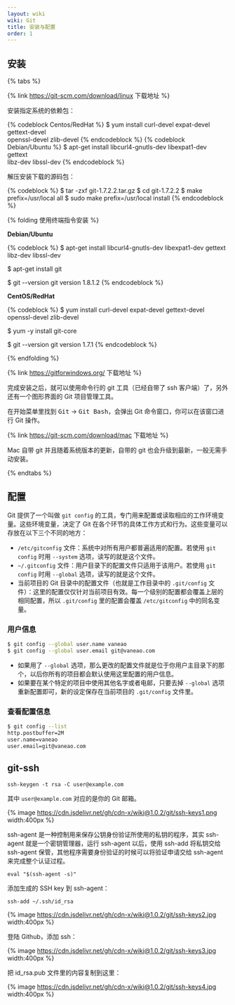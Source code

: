 ```yaml
---
layout: wiki
wiki: Git
title: 安装与配置
order: 1
---
```


## 安装

{% tabs %}

<!-- tab Linux -->
{% link https://git-scm.com/download/linux 下载地址 %}

安装指定系统的依赖包：

{% codeblock Centos/RedHat %}
$ yum install curl-devel expat-devel gettext-devel \
  openssl-devel zlib-devel
{% endcodeblock %}
{% codeblock Debian/Ubuntu %}
$ apt-get install libcurl4-gnutls-dev libexpat1-dev gettext \
  libz-dev libssl-dev
{% endcodeblock %}

解压安装下载的源码包：

{% codeblock %}
$ tar -zxf git-1.7.2.2.tar.gz
$ cd git-1.7.2.2
$ make prefix=/usr/local all
$ sudo make prefix=/usr/local install
{% endcodeblock %}

{% folding 使用终端指令安装 %}

**Debian/Ubuntu**

{% codeblock %}
$ apt-get install libcurl4-gnutls-dev libexpat1-dev gettext \
  libz-dev libssl-dev

$ apt-get install git

$ git --version
git version 1.8.1.2
{% endcodeblock %}

**CentOS/RedHat**

{% codeblock %}
$ yum install curl-devel expat-devel gettext-devel \
  openssl-devel zlib-devel

$ yum -y install git-core

$ git --version
git version 1.7.1
{% endcodeblock %}

{% endfolding %}

<!-- tab Windows -->
{% link https://gitforwindows.org/ 下载地址 %}

完成安装之后，就可以使用命令行的 git 工具（已经自带了 ssh 客户端）了，另外还有一个图形界面的 Git 项目管理工具。

在开始菜单里找到 <kbd>Git</kbd> -> <kbd>Git Bash</kbd>，会弹出 Git 命令窗口，你可以在该窗口进行 Git 操作。

<!-- tab Mac -->
{% link https://git-scm.com/download/mac 下载地址 %}

Mac 自带 git 并且随着系统版本的更新，自带的 git 也会升级到最新，一般无需手动安装。

{% endtabs %}

## 配置

Git 提供了一个叫做 `git config` 的工具，专门用来配置或读取相应的工作环境变量。这些环境变量，决定了 Git 在各个环节的具体工作方式和行为。这些变量可以存放在以下三个不同的地方：

- `/etc/gitconfig` 文件：系统中对所有用户都普遍适用的配置。若使用 `git config` 时用 `--system` 选项，读写的就是这个文件。
- `~/.gitconfig` 文件：用户目录下的配置文件只适用于该用户。若使用 `git config` 时用 `--global` 选项，读写的就是这个文件。
- 当前项目的 Git 目录中的配置文件（也就是工作目录中的 `.git/config` 文件）：这里的配置仅仅针对当前项目有效。每一个级别的配置都会覆盖上层的相同配置，所以 `.git/config` 里的配置会覆盖 `/etc/gitconfig` 中的同名变量。

### 用户信息

```bash
$ git config --global user.name vaneao
$ git config --global user.email git@vaneao.com
```

- 如果用了 `--global` 选项，那么更改的配置文件就是位于你用户主目录下的那个，以后你所有的项目都会默认使用这里配置的用户信息。
- 如果要在某个特定的项目中使用其他名字或者电邮，只要去掉 `--global` 选项重新配置即可，新的设定保存在当前项目的 `.git/config` 文件里。

### 查看配置信息

```bash
$ git config --list
http.postbuffer=2M
user.name=vaneao
user.email=git@vaneao.com
```


## git-ssh

```
ssh-keygen -t rsa -C user@example.com
```

其中 `user@example.com` 对应的是你的 Git 邮箱。

{% image https://cdn.jsdelivr.net/gh/cdn-x/wiki@1.0.2/git/ssh-keys1.png width:400px %}


ssh-agent 是一种控制用来保存公钥身份验证所使用的私钥的程序，其实 ssh-agent 就是一个密钥管理器，运行 ssh-agent 以后，使用 ssh-add 将私钥交给 ssh-agent 保管，其他程序需要身份验证的时候可以将验证申请交给 ssh-agent 来完成整个认证过程。

```
eval "$(ssh-agent -s)"
```

添加生成的 SSH key 到 ssh-agent：
```
ssh-add ~/.ssh/id_rsa
```

{% image https://cdn.jsdelivr.net/gh/cdn-x/wiki@1.0.2/git/ssh-keys2.jpg width:400px %}

登陆 Github，添加 ssh：

{% image https://cdn.jsdelivr.net/gh/cdn-x/wiki@1.0.2/git/ssh-keys3.jpg width:400px %}


把 id_rsa.pub 文件里的内容复制到这里：

{% image https://cdn.jsdelivr.net/gh/cdn-x/wiki@1.0.2/git/ssh-keys4.jpg width:400px %}
